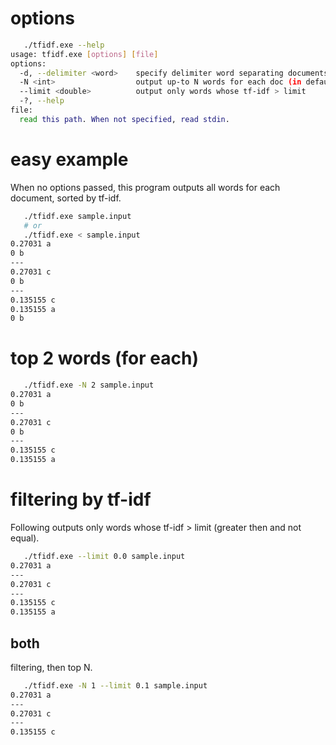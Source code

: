 # options

```bash
   ./tfidf.exe --help
usage: tfidf.exe [options] [file]
options:
  -d, --delimiter <word>    specify delimiter word separating documents (default='---')
  -N <int>                  output up-to N words for each doc (in default, outpu all words)
  --limit <double>          output only words whose tf-idf > limit
  -?, --help
file:
  read this path. When not specified, read stdin.
```

# easy example

When no options passed, this program outputs all words for each document,
sorted by tf-idf.

```bash
   ./tfidf.exe sample.input
   # or
   ./tfidf.exe < sample.input
0.27031 a
0 b
---
0.27031 c
0 b
---
0.135155 c
0.135155 a
0 b
```

# top 2 words (for each)

```bash
   ./tfidf.exe -N 2 sample.input
0.27031 a
0 b
---
0.27031 c
0 b
---
0.135155 c
0.135155 a
```

# filtering by tf-idf

Following outputs only words whose tf-idf > limit (greater then and not equal).

```bash
   ./tfidf.exe --limit 0.0 sample.input
0.27031 a
---
0.27031 c
---
0.135155 c
0.135155 a
```

## both

filtering, then top N.

```bash
   ./tfidf.exe -N 1 --limit 0.1 sample.input
0.27031 a
---
0.27031 c
---
0.135155 c
```

